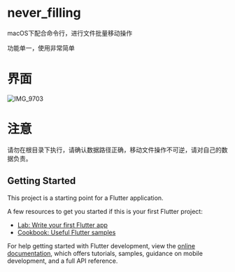 # never_filling

macOS下配合命令行，进行文件批量移动操作

功能单一，使用非常简单

# 界面

![IMG_9703](https://user-images.githubusercontent.com/34906510/204122689-e4db9f71-f3e9-4c8c-9a7b-31d73b7d28e1.JPG)

# 注意

请勿在根目录下执行，请确认数据路径正确，移动文件操作不可逆，请对自己的数据负责。



## Getting Started

This project is a starting point for a Flutter application.

A few resources to get you started if this is your first Flutter project:

- [Lab: Write your first Flutter app](https://docs.flutter.dev/get-started/codelab)
- [Cookbook: Useful Flutter samples](https://docs.flutter.dev/cookbook)

For help getting started with Flutter development, view the
[online documentation](https://docs.flutter.dev/), which offers tutorials,
samples, guidance on mobile development, and a full API reference.
